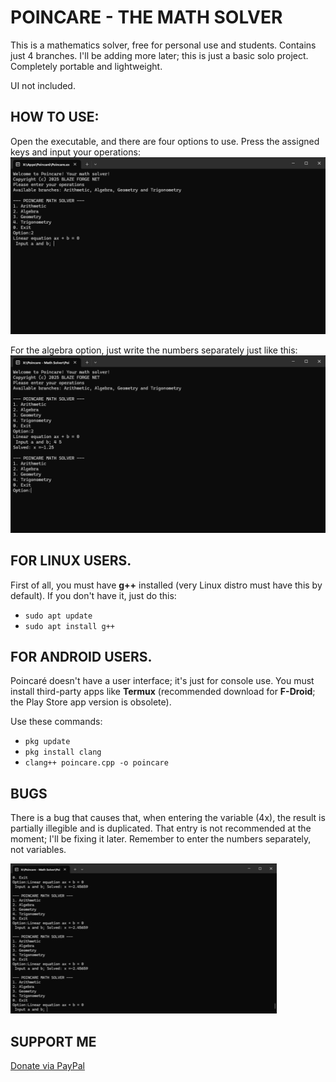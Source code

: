 # POINCARE - THE MATH SOLVER

This is a mathematics solver, free for personal use and students. Contains just 4 branches. I'll be adding more later; this is just a basic solo project. Completely portable and lightweight.

UI not included. 

## HOW TO USE:

Open the executable, and there are four options to use. Press the assigned keys and input your operations:
![SCREEN](assets/screen.png)

For the algebra option, just write the numbers separately just like this:
![OPTION](assets/algebraoption.png)

## FOR LINUX USERS.
First of all, you must have **g++** installed (very Linux distro must have this by default). If you don't have it, just do this:
* `sudo apt update`
* `sudo apt install g++`


## FOR ANDROID USERS.
Poincaré doesn't have a user interface; it's just for console use. You must install third-party apps like **Termux** (recommended download for **F-Droid**; the Play Store app version is obsolete).

Use these commands:

* `pkg update`
* `pkg install clang`
* `clang++ poincare.cpp -o poincare`




## BUGS
There is a bug that causes that, when entering the variable (4x), the result is partially illegible and is duplicated. That entry is not recommended at the moment; I'll be fixing it later. Remember to enter the numbers separately, not variables.

![BUG](assets/bug.gif)

## SUPPORT ME 

[Donate via PayPal](https://paypal.me/hugof390)

